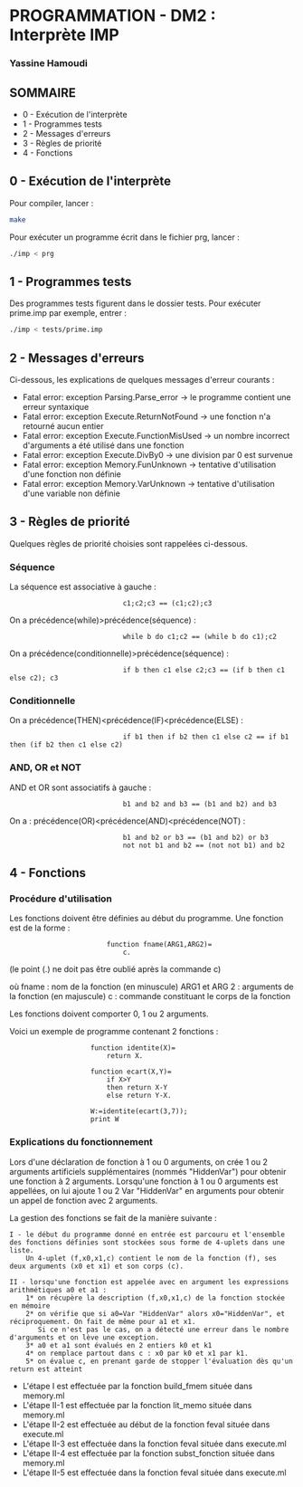 PROGRAMMATION - DM2 : Interprète IMP
====================================

### Yassine Hamoudi

## SOMMAIRE

 * 0 - Exécution de l'interprète
 * 1 - Programmes tests
 * 2 - Messages d'erreurs
 * 3 - Règles de priorité
 * 4 - Fonctions


0 - Exécution de l'interprète
-----------------------------------------------------

Pour compiler, lancer :
```bash
make
```

Pour exécuter un programme écrit dans le fichier prg, lancer : 
```bash
./imp < prg
```


1 - Programmes tests
-----------------------------------------------------

Des programmes tests figurent dans le dossier tests. Pour exécuter prime.imp par exemple, entrer : 
```bash
./imp < tests/prime.imp
```


2 - Messages d'erreurs
-----------------------------------------------------

Ci-dessous, les explications de quelques messages d'erreur courants : 

 - Fatal error: exception Parsing.Parse_error	  	-> le programme contient une erreur syntaxique
 - Fatal error: exception Execute.ReturnNotFound 	-> une fonction n'a retourné aucun entier
 - Fatal error: exception Execute.FunctionMisUsed 	-> un nombre incorrect d'arguments a été utilisé dans une fonction
 - Fatal error: exception Execute.DivBy0			-> une division par 0 est survenue
 - Fatal error: exception Memory.FunUnknown		-> tentative d'utilisation d'une fonction non définie
 - Fatal error: exception Memory.VarUnknown		-> tentative d'utilisation d'une variable non définie


3 - Règles de priorité
-----------------------------------------------------

Quelques règles de priorité choisies sont rappelées ci-dessous.


### Séquence

La séquence est associative à gauche : 
```
							c1;c2;c3 == (c1;c2);c3
```

On a précédence(while)>précédence(séquence) : 
```
							while b do c1;c2 == (while b do c1);c2
```

On a précédence(conditionnelle)>précédence(séquence) : 
```
							if b then c1 else c2;c3 == (if b then c1 else c2); c3
```


### Conditionnelle

On a précédence(THEN)<précédence(IF)<précédence(ELSE) : 
```
							if b1 then if b2 then c1 else c2 == if b1 then (if b2 then c1 else c2)
```


### AND, OR et NOT

AND et OR sont associatifs à gauche : 
```
							b1 and b2 and b3 == (b1 and b2) and b3
```

On a : précédence(OR)<précédence(AND)<précédence(NOT) : 
```
							b1 and b2 or b3 == (b1 and b2) or b3
							not not b1 and b2 == (not not b1) and b2
```


4 - Fonctions
-----------------------------------------------------

### Procédure d'utilisation

Les fonctions doivent être définies au début du programme.
Une fonction est de la forme : 
```
						function fname(ARG1,ARG2)=
							c.
```

(le point (.) ne doit pas être oublié après la commande c)

où fname : nom de la fonction (en minuscule)
   ARG1 et ARG 2 : arguments de la fonction (en majuscule)
   c : commande constituant le corps de la fonction

Les fonctions doivent comporter 0, 1 ou 2 arguments.

Voici un exemple de programme contenant 2 fonctions : 
```
					function identite(X)=
						return X.

					function ecart(X,Y)=
						if X>Y
						then return X-Y
						else return Y-X.

					W:=identite(ecart(3,7));
					print W
```

### Explications du fonctionnement

Lors d'une déclaration de fonction à 1 ou 0 arguments, on crée 1 ou 2 arguments artificiels supplémentaires (nommés "HiddenVar") pour obtenir une fonction à 2 arguments.
Lorsqu'une fonction à 1 ou 0 arguments est appellées, on lui ajoute 1 ou 2 Var "HiddenVar" en arguments pour obtenir un appel de fonction avec 2 arguments.

La gestion des fonctions se fait de la manière suivante : 

	I - le début du programme donné en entrée est parcouru et l'ensemble des fonctions définies sont stockées sous forme de 4-uplets dans une liste. 
		Un 4-uplet (f,x0,x1,c) contient le nom de la fonction (f), ses deux arguments (x0 et x1) et son corps (c).

	II - lorsqu'une fonction est appelée avec en argument les expressions arithmétiques a0 et a1 :
		1* on récupère la description (f,x0,x1,c) de la fonction stockée en mémoire
		2* on vérifie que si a0=Var "HiddenVar" alors x0="HiddenVar", et réciproquement. On fait de même pour a1 et x1. 
		   Si ce n'est pas le cas, on a détecté une erreur dans le nombre d'arguments et on lève une exception.
		3* a0 et a1 sont évalués en 2 entiers k0 et k1
		4* on remplace partout dans c : x0 par k0 et x1 par k1.
		5* on évalue c, en prenant garde de stopper l'évaluation dès qu'un return est atteint

 - L'étape I est effectuée par la fonction build_fmem située dans memory.ml
 - L'étape II-1 est effectuée par la fonction lit_memo située dans memory.ml
 - L'étape II-2 est effectuée au début de la fonction feval située dans execute.ml
 - L'étape II-3 est effectuée dans la fonction feval située dans execute.ml
 - L'étape II-4 est effectuée par la fonction subst_fonction située dans memory.ml
 - L'étape II-5 est effectuée dans la fonction feval située dans execute.ml

